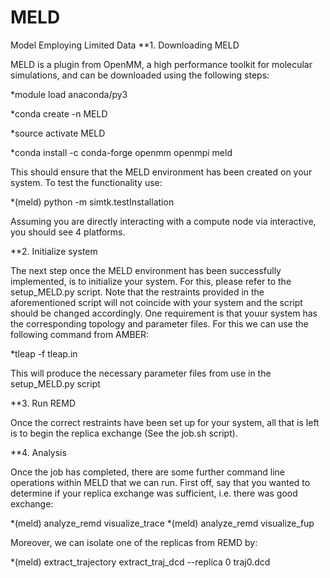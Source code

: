 # MELD
Model Employing Limited Data
**1. Downloading MELD

MELD is a plugin from OpenMM, a high performance toolkit for molecular simulations, and can be downloaded using the following steps: 

*module load anaconda/py3 

*conda create -n MELD 

*source activate MELD

*conda install -c conda-forge openmm openmpi meld

This should ensure that the MELD environment has been created on your system. To test the functionality use: 

*(meld) python -m simtk.testInstallation

Assuming you are directly interacting with a compute node via interactive, you should see 4 platforms.

**2. Initialize system

The next step once the MELD environment has been successfully implemented, is to initialize your system. For this, please refer to the setup_MELD.py script. 
Note that the restraints provided in the aforementioned script will not coincide with your system and the script should be changed accordingly. One requirement is that youur system has the corresponding topology and parameter files. For this we can use the following command from AMBER:

*tleap -f tleap.in

This will produce the necessary parameter files from use in the setup_MELD.py script

**3. Run REMD

Once the correct restraints have been set up for your system, all that is left is to begin the replica exchange (See the job.sh script).

**4. Analysis

Once the job has completed, there are some further command line operations within MELD that we can run. First off, say that you wanted to determine if your replica exchange was sufficient, i.e. there was good exchange: 

*(meld) analyze_remd visualize_trace 
*(meld) analyze_remd visualize_fup

Moreover, we can isolate one of the replicas from REMD by: 

*(meld) extract_trajectory extract_traj_dcd --replica 0 traj0.dcd 

